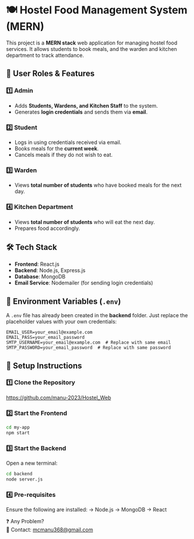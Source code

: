 # 🍽️ Hostel Food Management System (MERN)

This project is a **MERN stack** web application for managing hostel food services. It allows students to book meals, and the warden and kitchen department to track attendance.

## 👥 User Roles & Features

### **1️⃣ Admin**
- Adds **Students, Wardens, and Kitchen Staff** to the system.
- Generates **login credentials** and sends them via **email**.

### **2️⃣ Student**
- Logs in using credentials received via email.
- Books meals for the **current week**.
- Cancels meals if they do not wish to eat.

### **3️⃣ Warden**
- Views **total number of students** who have booked meals for the next day.

### **4️⃣ Kitchen Department**
- Views **total number of students** who will eat the next day.
- Prepares food accordingly.

## 🛠️ Tech Stack
- **Frontend**: React.js  
- **Backend**: Node.js, Express.js  
- **Database**: MongoDB  
- **Email Service**: Nodemailer (for sending login credentials)

## 🔑 Environment Variables (`.env`)
A `.env` file has already been created in the **backend** folder. Just replace the placeholder values with your own credentials:

```env
EMAIL_USER=your_email@example.com
EMAIL_PASS=your_email_password
SMTP_USERNAME=your_email@example.com  # Replace with same email
SMTP_PASSWORD=your_email_password  # Replace with same password
```
## 🚀 Setup Instructions

   
### **1️⃣ Clone the Repository**
   https://github.com/manu-2023/Hostel_Web
   
### 2️⃣ Start the Frontend
```sh
cd my-app
npm start
```
### 3️⃣ Start the Backend
Open a new terminal:
```sh
cd backend
node server.js
```
### 4️⃣ Pre-requisites
Ensure the following are installed:
-> Node.js
-> MongoDB
-> React

❓ Any Problem?<br>
📧 Contact: mcmanu368@gmail.com
